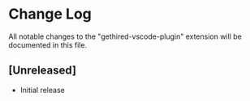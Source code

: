 # Change Log

All notable changes to the "gethired-vscode-plugin" extension will be documented in this file.

## [Unreleased]

- Initial release